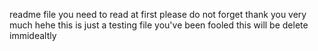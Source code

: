 readme file you need to read at first please do not forget
thank you very much
hehe   this is just a testing file    you've been fooled
 this will be delete immidealtly
